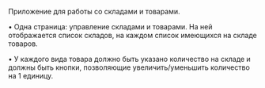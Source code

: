 Приложение для работы со складами и товарами.

• Одна страница: управление складами и товарами. На ней отображается  список складов, на каждом список имеющихся на складе товаров.

• У каждого вида товара должно быть указано количество на складе и должны быть кнопки, позволяющие увеличить/уменьшить количество на 1 единицу.
